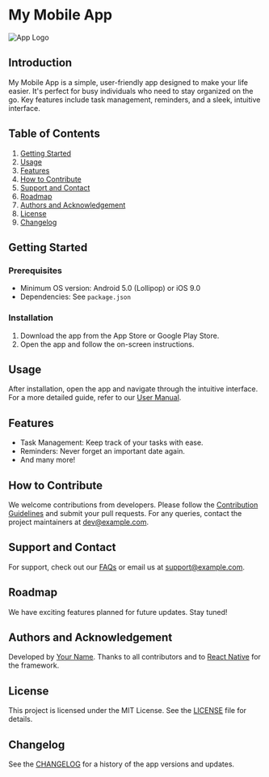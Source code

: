 # My Mobile App

![App Logo](src/assets/logo.png)

## Introduction

My Mobile App is a simple, user-friendly app designed to make your life easier. It's perfect for busy individuals who need to stay organized on the go. Key features include task management, reminders, and a sleek, intuitive interface.

## Table of Contents

1. [Getting Started](#getting-started)
2. [Usage](#usage)
3. [Features](#features)
4. [How to Contribute](#how-to-contribute)
5. [Support and Contact](#support-and-contact)
6. [Roadmap](#roadmap)
7. [Authors and Acknowledgement](#authors-and-acknowledgement)
8. [License](#license)
9. [Changelog](#changelog)

## Getting Started

### Prerequisites
- Minimum OS version: Android 5.0 (Lollipop) or iOS 9.0
- Dependencies: See `package.json`

### Installation
1. Download the app from the App Store or Google Play Store.
2. Open the app and follow the on-screen instructions.

## Usage

After installation, open the app and navigate through the intuitive interface. For a more detailed guide, refer to our [User Manual](https://www.example.com/user-manual).

## Features

- Task Management: Keep track of your tasks with ease.
- Reminders: Never forget an important date again.
- And many more!

## How to Contribute

We welcome contributions from developers. Please follow the [Contribution Guidelines](CONTRIBUTING.md) and submit your pull requests. For any queries, contact the project maintainers at dev@example.com.

## Support and Contact

For support, check out our [FAQs](https://www.example.com/faqs) or email us at support@example.com.

## Roadmap

We have exciting features planned for future updates. Stay tuned!

## Authors and Acknowledgement

Developed by [Your Name](https://www.example.com/your-profile). Thanks to all contributors and to [React Native](https://reactnative.dev/) for the framework.

## License

This project is licensed under the MIT License. See the [LICENSE](LICENSE) file for details.

## Changelog

See the [CHANGELOG](CHANGELOG.md) for a history of the app versions and updates.
